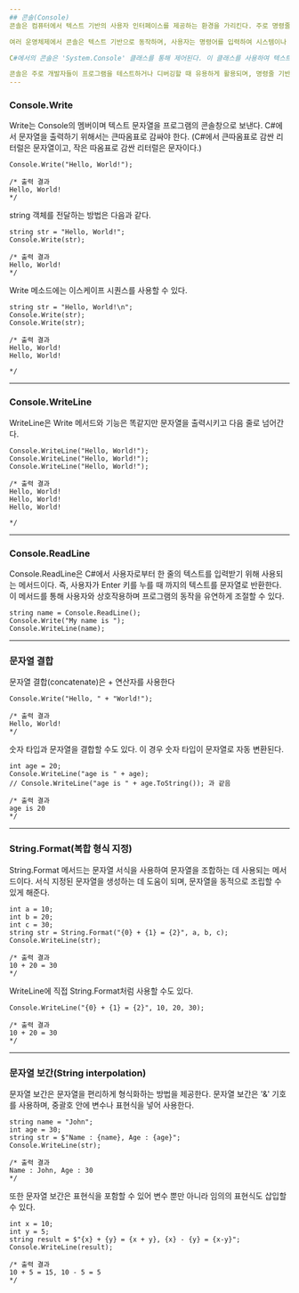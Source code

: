 ```yaml
---
## 콘솔(Console)
콘솔은 컴퓨터에서 텍스트 기반의 사용자 인터페이스를 제공하는 환경을 가리킨다. 주로 명령줄 인터페이스(Command Line Interface, CLI)나 터미널에서 사용되며, 사용자는 명령어를 입력하고 프로그램의 출력을 텍스트 형식으로 확인할 수 있다.

여러 운영체제에서 콘솔은 텍스트 기반으로 동작하며, 사용자는 명령어를 입력하여 시스템이나 응용프로그램을 조작할 수 있다. 예를 들어, Windows 운영체제에서는 명령 프롬프트나 PowerShell이 콘솔 환경을 제공하고, Unix/Linux 계열 운영체제에서는 터미널이나 셸이 콘솔과 유사한 역할을 한다.

C#에서의 콘솔은 'System.Console' 클래스를 통해 제어된다. 이 클래스를 사용하여 텍스트를 출력하고나 사용자로부터 텍스트를 입력받을 수 있다. 'Console.WriteLine()'과 'Consoel.ReadLine()'은 이러한 콘솔 환경에서의 입출력을 담당하는 메서드이다.

콘솔은 주로 개발자들이 프로그램을 테스트하거나 디버깅할 때 유용하게 활용되며, 명령줄 기반의 도구나 스크립트 작성에도 사용된다.
---
```


### Console.Write

Write는 Console의 멤버이며 텍스트 문자열을 프로그램의 콘솔창으로 보낸다. C#에서 문자열을 출력하기 위해서는 큰따옴표로 감싸야 한다. (C#에서 큰따옴표로 감싼 리터럴은 문자열이고, 작은 따옴표로 감싼 리터럴은 문자이다.)

```
Console.Write("Hello, World!");

/* 출력 결과
Hello, World!
*/
```

string 객체를 전달하는 방법은 다음과 같다.

```
string str = "Hello, World!";
Console.Write(str);

/* 출력 결과
Hello, World!
*/
```

Write 메소드에는 이스케이프 시퀀스를 사용할 수 있다.

```
string str = "Hello, World!\n";
Console.Write(str);
Console.Write(str);

/* 출력 결과
Hello, World!
Hello, World!

*/
```

---

### Console.WriteLine

WriteLine은 Write 메서드와 기능은 똑같지만 문자열을 출력시키고 다음 줄로 넘어간다.

```
Console.WriteLine("Hello, World!");
Console.WriteLine("Hello, World!");
Console.WriteLine("Hello, World!");

/* 출력 결과
Hello, World!
Hello, World!
Hello, World!

*/
```

---

### Console.ReadLine

Console.ReadLine은 C#에서 사용자로부터 한 줄의 텍스트를 입력받기 위해 사용되는 메서드이다. 즉, 사용자가 Enter 키를 누를 때 까지의 텍스트를 문자열로 반환한다. 이 메서드를 통해 사용자와 상호작용하며 프로그램의 동작을 유연하게 조절할 수 있다.

```
string name = Console.ReadLine();
Console.Write("My name is ");
Console.WriteLine(name);
```

---

### 문자열 결합

문자열 결합(concatenate)은 + 연산자를 사용한다

```
Console.Write("Hello, " + "World!");

/* 출력 결과
Hello, World!
*/
```

숫자 타입과 문자열을 결합할 수도 있다. 이 경우 숫자 타입이 문자열로 자동 변환된다.

```
int age = 20;
Console.WriteLine("age is " + age);
// Console.WriteLine("age is " + age.ToString()); 과 같음

/* 출력 결과
age is 20
*/
```

---

### String.Format(복합 형식 지정)

String.Format 메서드는 문자열 서식을 사용하여 문자열을 조합하는 데 사용되는 메서드이다. 서식 지정된 문자열을 생성하는 데 도움이 되며, 문자열을 동적으로 조립할 수 있게 해준다.

```
int a = 10;
int b = 20;
int c = 30;
string str = String.Format("{0} + {1} = {2}", a, b, c);
Console.WriteLine(str);

/* 출력 결과
10 + 20 = 30
*/
```

WriteLine에 직접 String.Format처럼 사용할 수도 있다.

```
Console.WriteLine("{0} + {1} = {2}", 10, 20, 30);

/* 출력 결과
10 + 20 = 30
*/
```

---

### 문자열 보간(String interpolation)

문자열 보간은 문자열을 편리하게 형식화하는 방법을 제공한다. 문자열 보간은 '&' 기호를 사용하며, 중괄호 안에 변수나 표현식을 넣어 사용한다.

```
string name = "John";
int age = 30;
string str = $"Name : {name}, Age : {age}";
Console.WriteLine(str);

/* 출력 결과
Name : John, Age : 30
*/
```

또한 문자열 보간은 표현식을 포함할 수 있어 변수 뿐만 아니라 임의의 표현식도 삽입할 수 있다.

```
int x = 10;
int y = 5;
string result = $"{x} + {y} = {x + y}, {x} - {y} = {x-y}";
Console.WriteLine(result);

/* 출력 결과
10 + 5 = 15, 10 - 5 = 5
*/
```
